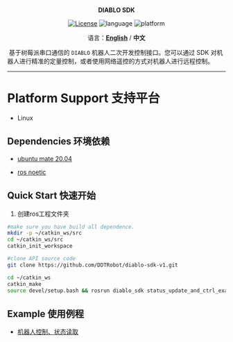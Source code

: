 <p align="center"><strong>DIABLO SDK</strong></p>
<p align="center"><a href="https://github.com/Direcrt-Drive-Technology/diablo-sdk-v1/blob/master/LICENSE"><img alt="License" src="https://img.shields.io/badge/License-LGPL%202.1-orange"/></a>
<img alt="language" src="https://img.shields.io/badge/language-c++-red"/>
<img alt="platform" src="https://img.shields.io/badge/platform-raspberrypi-l"/>
</p>

<p align="center">
    语言：<a href="README.en.md"><strong>English</strong></a> / <strong>中文</strong>
</p>


​	基于树莓派串口通信的 `DIABLO` 机器人二次开发控制接口。您可以通过 SDK 对机器人进行精准的定量控制，或者使用网络遥控的方式对机器人进行远程控制。

---



# Platform Support 支持平台

* Linux 

  

## Dependencies 环境依赖

- [ubuntu mate 20.04](https://ubuntu-mate.org/download/)

- [ros noetic](http://wiki.ros.org/noetic/Installation/Ubuntu)



## Quick Start 快速开始

1. 创建ros工程文件夹

```bash
#make sure you have build all dependence.
mkdir -p ~/catkin_ws/src
cd ~/catkin_ws/src
catkin_init_workspace

#clone API source code
git clone https://github.com/DDTRobot/diablo-sdk-v1.git

cd ~/catkin_ws
catkin_make
source devel/setup.bash && rosrun diablo_sdk status_update_and_ctrl_example
```



## Example 使用例程

- [机器人控制、状态读取](https://github.com/DDTRobot/diablo_sdk/tree/main/example/movement_ctrl)




<!-- ## More Information 更多信息

- [中文文档](https://diablo-sdk-docs.readthedocs.io/zh_CN/latest/) -->
